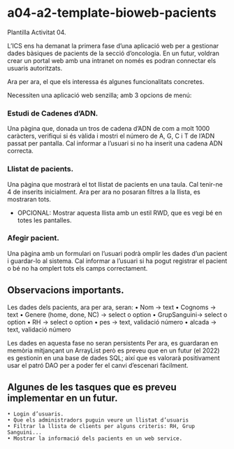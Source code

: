 # a04-a2-template-bioweb-pacients

Plantilla Activitat 04.

L’ICS ens ha demanat la primera fase d’una aplicació web per a gestionar dades bàsiques de pacients de la secció d’oncologia. 
En un futur, voldran crear un portal web amb una intranet on només es podran connectar els usuaris autoritzats. 

Ara per ara, el que els interessa és algunes funcionalitats concretes. 

Necessiten una aplicació web senzilla; amb 3 opcions de menú:
### Estudi de Cadenes d’ADN.
Una pàgina que, donada un tros de cadena d’ADN de com a molt 1000 caràcters, verifiqui si és vàlida i mostri el número de A, G, C i T de l’ADN passat per pantalla. 
Cal informar a l’usuari si no ha inserit una cadena ADN correcta.

### Llistat de pacients.
Una pàgina que mostrarà el tot llistat de pacients en una taula. Cal tenir-ne 4 de inserits inicialment. Ara per ara no posaran filtres a la llista, es mostraran tots.
- OPCIONAL: Mostrar aquesta llista amb un estil RWD, que es vegi bé en totes les pantalles. 

### Afegir pacient.
Una pàgina amb un formulari on l’usuari podrà omplir les dades d’un pacient i guardar-lo al sistema. 
Cal informar a l’usuari si ha pogut registrar el pacient o bé no ha omplert tots els camps correctament. 


## Observacions importants.
Les dades dels pacients, ara per ara, seran:
    • Nom → text
    • Cognoms → text 
    • Genere (home, done, NC) → select o option
    • GrupSanguini→ select o option
    • RH → select o option
    • pes → text, validació número
    • alcada → text, validació número

Les dades en aquesta fase no seran persistents 
Per ara, es guardaran en memòria mitjançant un ArrayList però es preveu que en un futur (el 2022) es gestionin en una base de dades SQL; així que es valorarà positivament usar el patró DAO per a poder fer el canvi d’escenari fàcilment.

## Algunes de les tasques que es preveu implementar en un futur.
    • Login d’usuaris.
    • Que els administradors puguin veure un llistat d’usuaris 
    • Filtrar la llista de clients per alguns criteris: RH, Grup Sanguini...
    • Mostrar la informació dels pacients en un web service.
